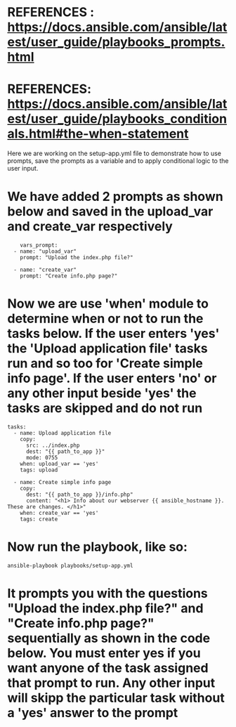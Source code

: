 # REFERENCES : https://docs.ansible.com/ansible/latest/user_guide/playbooks_prompts.html

# REFERENCES: https://docs.ansible.com/ansible/latest/user_guide/playbooks_conditionals.html#the-when-statement

Here we are working on the setup-app.yml file to demonstrate how to use prompts, save the prompts as a variable and to apply conditional logic to the user input.

# We have added 2 prompts as shown below and saved in the upload_var and create_var respectively

        vars_prompt:
      - name: "upload_var"
        prompt: "Upload the index.php file?"

      - name: "create_var"
        prompt: "Create info.php page?"

# Now we are use 'when' module to determine when or not to run the tasks below. If the user enters 'yes' the 'Upload application file' tasks run and so too for 'Create simple info page'. If the user enters 'no' or any other input beside 'yes' the tasks are skipped and do not run

    tasks:
      - name: Upload application file
        copy:
          src: ../index.php
          dest: "{{ path_to_app }}"
          mode: 0755
        when: upload_var == 'yes'
        tags: upload

      - name: Create simple info page
        copy:
          dest: "{{ path_to_app }}/info.php"
          content: "<h1> Info about our webserver {{ ansible_hostname }}. These are changes. </h1>"
        when: create_var == 'yes'
        tags: create

# Now run the playbook, like so:

    ansible-playbook playbooks/setup-app.yml

# It prompts you with the questions "Upload the index.php file?" and "Create info.php page?" sequentially as shown in the code below. You must enter yes if you want anyone of the task assigned that prompt to run. Any other input will skipp the particular task without a 'yes' answer to the prompt
